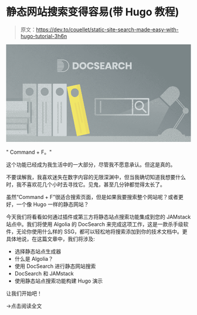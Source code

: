 # 静态网站搜索变得容易(带 Hugo 教程)

> 原文：<https://dev.to/couellet/static-site-search-made-easy-with-hugo-tutorial-3h6n>

[![Static Site Search Made Easy (with Hugo Tutorial)](img/739e744d21c31ef35e1477779ddcf1c1.png)](https://res.cloudinary.com/practicaldev/image/fetch/s--kgIiNjwk--/c_limit%2Cf_auto%2Cfl_progressive%2Cq_auto%2Cw_880/https://snipcart.com/media/204602/docsearch_og.png)

" Command + F。"

这个功能已经成为我生活中的一大部分，尽管我不愿意承认。但这是真的。

不要误解我，我喜欢迷失在数字内容的无限深渊中，但当我确切知道我想要什么时，我不喜欢花几个小时去寻找它。见鬼，甚至几分钟都觉得太长了。

虽然“Command + F”很适合搜索页面，但是如果我要搜索整个网站呢？或者更好，一个像 Hugo 一样的静态网站？

今天我们将看看如何通过插件或第三方将静态站点搜索功能集成到您的 JAMstack 站点中。我们将使用 Algolia 的 DocSearch 来完成这项工作，这是一款杀手级软件，无论你使用什么样的 SSG，都可以轻松地将搜索添加到你的技术文档中。更具体地说，在这篇文章中，我们将涉及:

*   选择静态站点生成器
*   什么是 Algolia？
*   使用 DocSearch 进行静态网站搜索
*   DocSearch 和 JAMstack
*   使用静态站点搜索功能构建 Hugo 演示

让我们开始吧！

→点击阅读全文